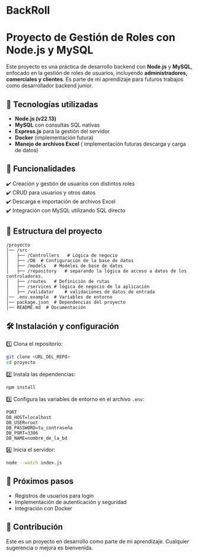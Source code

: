 # BackRoll

# Proyecto de Gestión de Roles con Node.js y MySQL

Este proyecto es una práctica de desarrollo backend con **Node.js** y **MySQL**, enfocado en la gestión de roles de usuarios, incluyendo **administradores, comerciales y clientes**. Es parte de mi aprendizaje para futuros trabajos como desarrollador backend junior.

## 🚀 Tecnologías utilizadas

- **Node.js (v22.13)**
- **MySQL** con consultas SQL nativas
- **Express.js** para la gestión del servidor
- **Docker** (implementación futura)
- **Manejo de archivos Excel** ( implementación futuras descarga y carga de datos)

## 📌 Funcionalidades

✔️ Creación y gestión de usuarios con distintos roles  
✔️ CRUD para usuarios y otros datos  
✔️ Descarga e importación de archivos Excel  
✔️ Integración con MySQL utilizando SQL directo

## 📂 Estructura del proyecto

```
/proyecto
│── /src
│   ├── /Controllers   # Lógica de negocio
│   ├── /DB  # Configuración de la base de datos
│   ├── /models   # Modelos de base de datos
│   ├── /repository   # separando la lógica de acceso a datos de los controladores.
│   ├── /routes   # Definición de rutas
│   ├── /services # lógica de negocio de la aplicación
│   ├── /validator    # validaciones de datos de entrada
│── .env.example  # Variables de entorno
│── package.json  # Dependencias del proyecto
│── README.md  # Documentación
```

## 🛠 Instalación y configuración

1️⃣ Clona el repositorio:

```bash
git clone <URL_DEL_REPO>
cd proyecto
```

2️⃣ Instala las dependencias:

```bash
npm install
```

3️⃣ Configura las variables de entorno en el archivo `.env`:

```
PORT
DB_HOST=localhost
DB_USER=root
DB_PASSWORD=tu_contraseña
DB_PORT=3306
DB_NAME=nombre_de_la_bd
```

4️⃣ Inicia el servidor:

```bash
node --watch index.js
```

## 🔧 Próximos pasos

- Registros de usuarios para login
- Implementación de autenticación y seguridad
- Integración con Docker

## 🤝 Contribución

Este es un proyecto en desarrollo como parte de mi aprendizaje. Cualquier sugerencia o mejora es bienvenida.

